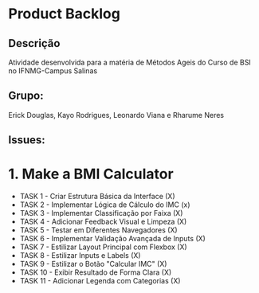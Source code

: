 # Product Backlog
## Descrição
Atividade desenvolvida para a matéria de Métodos Ageis do Curso de BSI no IFNMG-Campus Salinas
## Grupo:
Erick Douglas, Kayo Rodrigues, Leonardo Viana e Rharume Neres
## Issues:
# 1. Make a BMI Calculator
- TASK 1 - Criar Estrutura Básica da Interface (X)
- TASK 2 - Implementar Lógica de Cálculo do IMC (x)
- TASK 3 - Implementar Classificação por Faixa (X)
- TASK 4 - Adicionar Feedback Visual e Limpeza (X)
- TASK 5 - Testar em Diferentes Navegadores (X)
- TASK 6 - Implementar Validação Avançada de Inputs (X)
- TASK 7 - Estilizar Layout Principal com Flexbox (X)
- TASK 8 - Estilizar Inputs e Labels (X)
- TASK 9 - Estilizar o Botão "Calcular IMC" (X)
- TASK 10 - Exibir Resultado de Forma Clara (X)
- TASK 11 - Adicionar Legenda com Categorias (X)